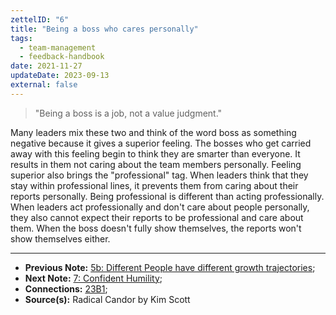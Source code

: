 ```yaml
---
zettelID: "6"
title: "Being a boss who cares personally"
tags:
  - team-management
  - feedback-handbook
date: 2021-11-27
updateDate: 2023-09-13
external: false
---
```


> "Being a boss is a job, not a value judgment."

Many leaders mix these two and think of the word boss as something negative because it gives a superior feeling. The bosses who get carried away with this feeling begin to think they are smarter than everyone. It results in them not caring about the team members personally. Feeling superior also brings the "professional" tag. When leaders think that they stay within professional lines, it prevents them from caring about their reports personally. Being professional is different than acting professionally. When leaders act professionally and don't care about people personally, they also cannot expect their reports to be professional and care about them. When the boss doesn't fully show themselves, the reports won't show themselves either.

---

- **Previous Note:** [5b: Different People have different growth trajectories](/notes/5b/);
- **Next Note:** [7: Confident Humility](/notes/7/);
- **Connections:** [23B1](/notes/23b1/);
- **Source(s):** Radical Candor by Kim Scott
